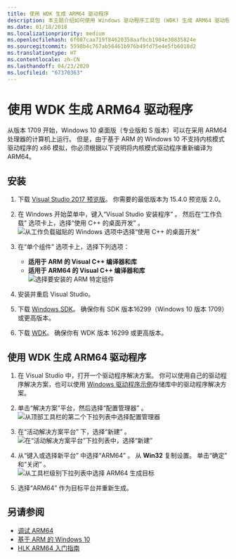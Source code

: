 ```yaml
---
title: 使用 WDK 生成 ARM64 驱动程序
description: 本主题介绍如何使用 Windows 驱动程序工具包 (WDK) 生成 ARM64 驱动程序。
ms.date: 01/18/2018
ms.localizationpriority: medium
ms.openlocfilehash: 6f087caa719f84620358aafbcb1904e30835824e
ms.sourcegitcommit: 5598b4c767ab56461b976b49fd75e4e5fb6018d2
ms.translationtype: HT
ms.contentlocale: zh-CN
ms.lasthandoff: 04/23/2020
ms.locfileid: "67370363"
---
```

# <a name="building-arm64-drivers-with-the-wdk"></a>使用 WDK 生成 ARM64 驱动程序

从版本 1709 开始，Windows 10 桌面版（专业版和 S 版本）可以在采用 ARM64 处理器的计算机上运行。  但是，由于基于 ARM 的 Windows 10 不支持内核模式驱动程序的 x86 模拟，你必须根据以下说明将内核模式驱动程序重新编译为 ARM64。

## <a name="setup"></a>安装

1. 下载 [Visual Studio 2017 预览版](https://visualstudio.microsoft.com/vs/preview/)。  你需要的最低版本为 15.4.0 预览版 2.0。
2. 在 Windows 开始菜单中，键入“Visual Studio 安装程序”  。  然后在“工作负载”  选项卡上，选择“使用 C++ 的桌面开发”  。  
![从工作负载磁贴的 Windows 选项中选择“使用 C++ 的桌面开发”](images/VS-workloads.png)

2. 在“单个组件”  选项卡上，选择下列选项：
    *  **适用于 ARM 的 Visual C++ 编译器和库**
    *  **适用于 ARM64 的 Visual C++ 编译器和库**  
![选择要安装的 ARM 特定组件](images/VS-individual-components.png)

3.  安装并重启 Visual Studio。
4.  下载 [Windows SDK](https://developer.microsoft.com/windows/downloads/windows-10-sdk)。  确保你有 SDK 版本16299（Windows 10 版本 1709）或更高版本。
5.  下载 [WDK](../download-the-wdk.md)。  确保你有 WDK 版本 16299 或更高版本。

## <a name="building-an-arm64-driver-with-the-wdk"></a>使用 WDK 生成 ARM64 驱动程序

1.  在 Visual Studio 中，打开一个驱动程序解决方案。  你可以使用自己的驱动程序解决方案，也可以使用 [Windows 驱动程序示例](https://github.com/Microsoft/Windows-driver-samples)存储库中的驱动程序解决方案。
2.  单击“解决方案”平台，然后选择“配置管理器”  。  
![从顶部工具栏的第二个下拉列表中选择配置管理器](images/VS-config-mgr.png)
  
3.  在“活动解决方案平台”  下，选择“新建”  。  
![在“活动解决方案平台”下拉列表中，选择“新建”](images/VS-active-solution-platform.png)

4.  从“键入或选择新平台”  中选择“ARM64”  。  从 **Win32** 复制设置。  单击“确定”  和“关闭”  。  
![从工具栏级别下拉列表中选择 ARM64 生成目标](images/VS-build-ARM64.png)

5.  选择“ARM64”  作为目标平台并重新生成。

## <a name="see-also"></a>另请参阅

* [调试 ARM64](../debugger/debugging-arm64.md)
* [基于 ARM 的 Windows 10](https://docs.microsoft.com/windows/uwp/porting/apps-on-arm)
* [HLK ARM64 入门指南](https://docs.microsoft.com/windows-hardware/test/hlk/getstarted/hlk-arm64-getting-started-guide)
